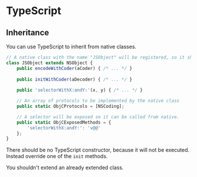 # TypeScript

## Inheritance

You can use TypeScript to inherit from native classes.

```typescript
// A native class with the name "JSObject" will be registered, so it should be unique
class JSObject extends NSObject {
    public encodeWithCoder(aCoder) { /* ... */ }
    
    public initWithCoder(aDecoder) { /* ... */ }
    
    public 'selectorWithX:andY:'(x, y) { /* ... */ }

    // An array of protocols to be implemented by the native class
    public static ObjCProtocols = [NSCoding];

    // A selector will be exposed so it can be called from native.
    public static ObjCExposedMethods = {
        'selectorWithX:andY:': 'v@@'
    };
}
```

There should be no TypeScript constructor, because it will not be executed. Instead override one of the `init` methods.

You shouldn't extend an already extended class.